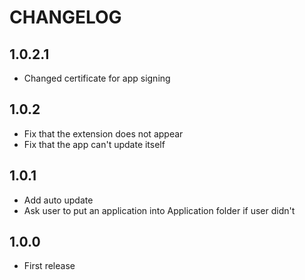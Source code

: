 # CHANGELOG

## 1.0.2.1

- Changed certificate for app signing

## 1.0.2

- Fix that the extension does not appear
- Fix that the app can't update itself

## 1.0.1

- Add auto update
- Ask user to put an application into Application folder if user didn't

## 1.0.0

- First release
